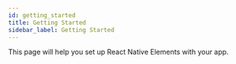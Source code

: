 ```yaml
---
id: getting_started
title: Getting Started
sidebar_label: Getting Started
---
```


This page will help you set up React Native Elements with your app.
